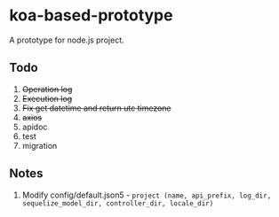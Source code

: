 koa-based-prototype
===
A prototype for node.js project.

Todo
---
1. ~~Operation log~~
2. ~~Execution log~~
3. ~~Fix get datetime and return utc timezone~~
4. ~~axios~~
5. apidoc
6. test
7. migration

Notes
---
1. Modify config/default.json5 - `project (name, api_prefix, log_dir, sequelize_model_dir, controller_dir, locale_dir)`
